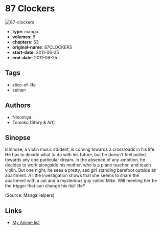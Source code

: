# 87 Clockers

![87-clockers](https://cdn.myanimelist.net/images/manga/1/140759.jpg)

-   **type**: manga
-   **volumes**: 9
-   **chapters**: 53
-   **original-name**: 87CLOCKERS
-   **start-date**: 2011-06-25
-   **end-date**: 2011-06-25

## Tags

-   slice-of-life
-   seinen

## Authors

-   Ninomiya
-   Tomoko (Story & Art)

## Sinopse

Ichinose, a violin music student, is coming towards a crossroads in his life. He has to decide what to do with his future, but he doesn't feel pulled towards any one particular dream. In the absence of any ambition, he decides to work alongside his mother, who is a piano teacher, and teach violin. But one night, he sees a pretty, sad girl standing barefoot outside an apartment. A little investigation shows that she seems to share the apartment with a cat and a mysterious guy called Mike. Will meeting her be the trigger that can change his dull life?

(Source: MangaHelpers)

## Links

-   [My Anime list](https://myanimelist.net/manga/27395/87_Clockers)

